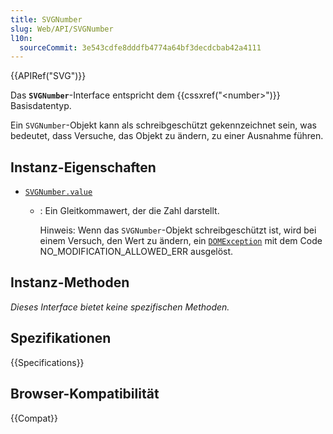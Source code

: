 ```yaml
---
title: SVGNumber
slug: Web/API/SVGNumber
l10n:
  sourceCommit: 3e543cdfe8dddfb4774a64bf3decdcbab42a4111
---
```


{{APIRef("SVG")}}

Das **`SVGNumber`**-Interface entspricht dem {{cssxref("&lt;number&gt;")}} Basisdatentyp.

Ein `SVGNumber`-Objekt kann als schreibgeschützt gekennzeichnet sein, was bedeutet, dass Versuche, das Objekt zu ändern, zu einer Ausnahme führen.

## Instanz-Eigenschaften

- [`SVGNumber.value`](/de/docs/Web/API/SVGNumber/value)

  - : Ein Gleitkommawert, der die Zahl darstellt.

    Hinweis: Wenn das `SVGNumber`-Objekt schreibgeschützt ist, wird bei einem Versuch, den Wert zu ändern, ein [`DOMException`](/de/docs/Web/API/DOMException) mit dem Code NO_MODIFICATION_ALLOWED_ERR ausgelöst.

## Instanz-Methoden

_Dieses Interface bietet keine spezifischen Methoden._

## Spezifikationen

{{Specifications}}

## Browser-Kompatibilität

{{Compat}}
